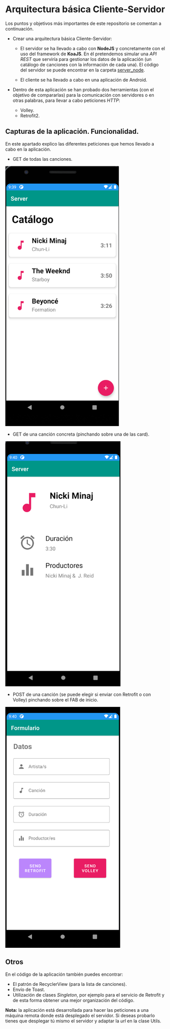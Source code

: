 # Arquitectura básica Cliente-Servidor
Los puntos y objetivos más importantes de este repositorio se comentan a continuación.
- Crear una arquitectura básica Cliente-Servidor:
  - El servidor se ha llevado a cabo con **NodeJS** y concretamente con el uso del framework de **KoaJS**. En él pretendemos simular una *API REST* que serviría para gestionar los datos de la aplicación (un catálogo de canciones con la información de cada una). El código del servidor se puede encontrar en la carpeta [server_node](./server_node).
  
  - El cliente se ha llevado a cabo en una aplicación de Android. 
  
- Dentro de esta aplicación se han probado dos herramientas (con el objetivo de compararlas) para la comunicación con servidores o en otras palabras, para llevar a cabo peticiones *HTTP*:
    - Volley.
    - Retrofit2.

## Capturas de la aplicación. Funcionalidad.

En este apartado explico las diferentes peticiones que hemos llevado a cabo en la aplicación.

- GET de todas las canciones.

![get](./docs/capturas/getcanciones.png)

- GET de una canción concreta (pinchando sobre una de las card).

![getOne](./docs/capturas/getCancion.png)

- POST de una canción (se puede elegir si enviar con Retrofit o con Volley) pinchando sobre el FAB de inicio.

![post](./docs/capturas/postCancion.png)

## Otros

En el código de la aplicación también puedes encontrar:

- El patrón de RecyclerView (para la lista de canciones).
- Envío de Toast.
- Utilización de clases *Singleton*, por ejemplo para el servicio de Retrofit y de esta forma obtener una mejor organización del código.

**Nota:** la aplicación está desarrollada para hacer las peticiones a una máquina remota donde está desplegado el servidor. Si deseas probarlo tienes que desplegar tú mismo el servidor y adaptar la *url* en la clase Utils.